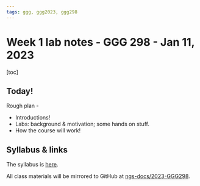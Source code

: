 ```yaml
---
tags: ggg, ggg2023, ggg298
---
```


# Week 1 lab notes - GGG 298 - Jan 11, 2023

[toc]

## Today!

Rough plan -

* Introductions!
* Labs: background & motivation; some hands on stuff.
* How the course will work!

## Syllabus & links

The syllabus is [here](https://hackmd.io/Y3aIAoJsR_y-F-e2_UqZHw?view).

All class materials will be mirrored to GitHub at [ngs-docs/2023-GGG298](https://github.com/ngs-docs/2023-GGG298).

